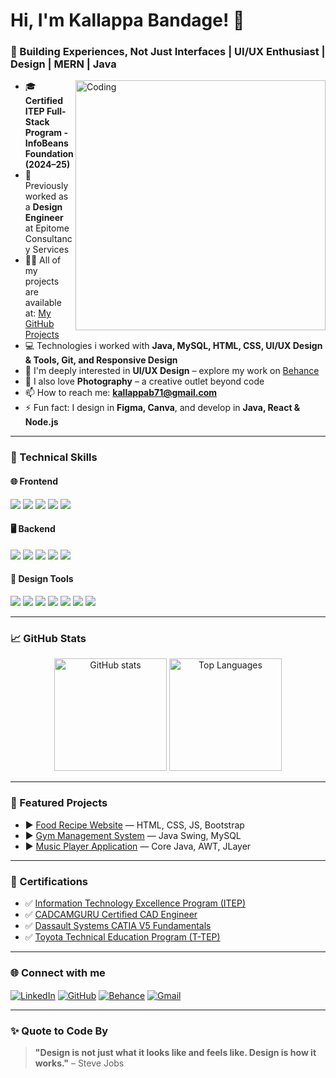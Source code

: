 <h1 align="left">Hi, I'm Kallappa Bandage! 👋</h1>
<h3 align="left">🎯 Building Experiences, Not Just Interfaces | UI/UX Enthusiast | Design | MERN | Java </h3>

<img align="right" alt="Coding" width="400" src="https://cdn.dribbble.com/users/1162077/screenshots/5403918/media/d5f1af6a5a2e0c6fb0c8c4a65e3cc1d1.gif">

- 🎓 **Certified ITEP Full-Stack Program - InfoBeans Foundation(2024–25)**
- 💼 Previously worked as a **Design Engineer** at Epitome Consultancy Services
- 👨‍💻 All of my projects are available at: [My GitHub Projects](https://github.com/kallappaBandage?tab=repositories)  
- 💻 Technologies i worked with **Java, MySQL, HTML, CSS, UI/UX Design & Tools, Git, and Responsive Design**  
- 🎨 I'm deeply interested in **UI/UX Design** – explore my work on [Behance](https://www.behance.net/akashbandage/projects)  
- 📸 I also love **Photography** – a creative outlet beyond code  
- 📫 How to reach me: **kallappab71@gmail.com**  
- ⚡ Fun fact: I design in **Figma, Canva**, and develop in **Java, React & Node.js**

---

### 🧰 Technical Skills 

<!-- Frontend -->
<h4>🌐 Frontend</h4>
<p align="left">
  <img src="https://img.shields.io/badge/HTML5-%23E34F26.svg?style=for-the-badge&logo=html5&logoColor=white"/>
  <img src="https://img.shields.io/badge/CSS3-%231572B6.svg?style=for-the-badge&logo=css3&logoColor=white"/>
  <img src="https://img.shields.io/badge/JavaScript-%23F7DF1E.svg?style=for-the-badge&logo=javascript&logoColor=black"/>
  <img src="https://img.shields.io/badge/React-%2361DAFB.svg?style=for-the-badge&logo=react&logoColor=black"/>
  <img src="https://img.shields.io/badge/Bootstrap-%237952b3.svg?style=for-the-badge&logo=bootstrap&logoColor=white"/>
</p>

<!-- Backend -->
<h4>🖥️ Backend</h4>
<p align="left">
  <img src="https://img.shields.io/badge/Java-%23ED8B00.svg?style=for-the-badge&logo=java&logoColor=white"/> 
  <img src="https://img.shields.io/badge/Node.js-%23339933.svg?style=for-the-badge&logo=node.js&logoColor=white"/>
  <img src="https://img.shields.io/badge/Express.js-%23404d59.svg?style=for-the-badge&logo=express&logoColor=white"/>
  <img src="https://img.shields.io/badge/MySQL-%2300f.svg?style=for-the-badge&logo=mysql&logoColor=white"/>
  <img src="https://img.shields.io/badge/Linux-%23FCC624.svg?style=for-the-badge&logo=linux&logoColor=black"/>
</p>

<!-- Design Tools -->
<h4>🎨 Design Tools</h4>
<p align="left">
  <img src="https://img.shields.io/badge/Figma-%23F24E1E.svg?style=for-the-badge&logo=figma&logoColor=white"/>
  <img src="https://img.shields.io/badge/Canva-%2300C4CC.svg?style=for-the-badge&logo=canva&logoColor=white"/>
  <img src="https://img.shields.io/badge/Framer-0055FF.svg?style=for-the-badge&logo=framer&logoColor=white"/>
  <img src="https://img.shields.io/badge/Photoshop-%2300C8FF.svg?style=for-the-badge&logo=adobephotoshop&logoColor=white"/>
  <img src="https://img.shields.io/badge/Illustrator-%23FF9A00.svg?style=for-the-badge&logo=adobeillustrator&logoColor=white"/>
  <img src="https://img.shields.io/badge/Balsamiq-%23000000.svg?style=for-the-badge&logo=balsamiq&logoColor=white"/>
  <img src="https://img.shields.io/badge/GitHub-%23121011.svg?style=for-the-badge&logo=github&logoColor=white"/>
</p>

---

### 📈 GitHub Stats

<p align="center">
  <img src="https://github-readme-stats.vercel.app/api?username=kallappaBandage&show_icons=true&theme=tokyonight" alt="GitHub stats" height="180"/>
  <img src="https://github-readme-stats.vercel.app/api/top-langs/?username=kallappaBandage&layout=compact&theme=tokyonight" alt="Top Languages" height="180"/>
</p>

---

### 📂 Featured Projects

- ▶️ [Food Recipe Website](https://github.com/kallappaBandage/Food-Recipe-Website) — HTML, CSS, JS, Bootstrap  
- ▶️ [Gym Management System](https://github.com/kallappaBandage/Gym_Management_System) — Java Swing, MySQL  
- ▶️ [Music Player Application](https://github.com/kallappaBandage/Music-Player-Application) — Core Java, AWT, JLayer  

---

### 📜 Certifications

- ✅ [Information Technology Excellence Program (ITEP)](https://drive.google.com/file/d/1tpKycuQDCsjjZ6xPOHb8qz7_LksCF_xI/view?usp=sharing)
- ✅ [CADCAMGURU Certified CAD Engineer](https://drive.google.com/file/d/1tpKycuQDCsjjZ6xPOHb8qz7_LksCF_xI/view?usp=drive_link)
- ✅ [Dassault Systems CATIA V5 Fundamentals](https://drive.google.com/file/d/1SI24H1xF1f44z2JpFceZs71L0JOaFQay/view?usp=drive_link)
- ✅ [Toyota Technical Education Program (T-TEP)](https://drive.google.com/file/d/1rrzGJpq6jADW572iBU_mEzYvsmd8vs_S/view?usp=drive_link)

---

### 🌐 Connect with me

<p align="left">
<a href="https://linkedin.com/in/kallappa-bandage-8a9bba275/" target="blank"><img align="center" src="https://img.shields.io/badge/LinkedIn-%230077B5.svg?style=for-the-badge&logo=linkedin&logoColor=white" alt="LinkedIn"/></a>
<a href="https://github.com/kallappaBandage" target="blank"><img align="center" src="https://img.shields.io/badge/GitHub-%23121011.svg?style=for-the-badge&logo=github&logoColor=white" alt="GitHub"/></a>
<a href="https://www.behance.net/akashbandage/projects" target="blank"><img align="center" src="https://img.shields.io/badge/Behance-%23191919.svg?style=for-the-badge&logo=behance&logoColor=white" alt="Behance"/></a>
<a href="mailto:kallappab71@gmail.com"><img align="center" src="https://img.shields.io/badge/Gmail-D14836.svg?style=for-the-badge&logo=gmail&logoColor=white" alt="Gmail"/></a>
</p>

---

### ✨ Quote to Code By

> **"Design is not just what it looks like and feels like. Design is how it works."** – Steve Jobs

